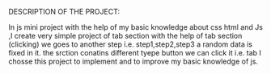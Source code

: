 DESCRIPTION  OF THE PROJECT:

In js mini project with the help of my basic knowledge about css html and Js ,I create very simple project of tab section
with the help of tab section (clicking) we goes to another step i.e. step1,step2,step3
a  random data is fixed in it. the srction conatins different tyepe button we can click it i.e. tab
I chosse this project to implement and  to improve  my basic knowledge of js.
